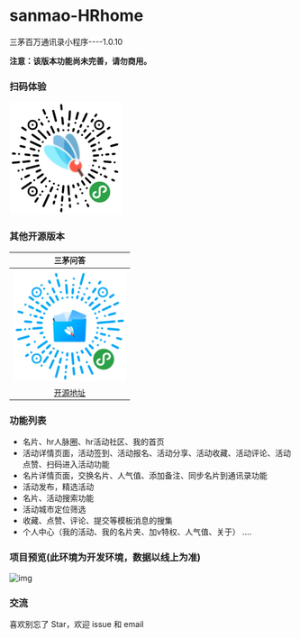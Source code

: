 # sanmao-HRhome
三茅百万通讯录小程序----1.0.10

**注意：该版本功能尚未完善，请勿商用。**

### 扫码体验

<img src="https://github.com/lithromantic-Fish/sanmao-wenda/blob/master/images/5.jpg" width="200px">

### 其他开源版本

| 三茅问答 |
| :------: |
| <img src="https://github.com/lithromantic-Fish/sanmao-wenda/blob/master/images/4.jpg" width="200px">
| [开源地址](https://github.com/lithromantic-Fish/sanmao-wenda)

### 功能列表
+ 名片、hr人脉圈、hr活动社区、我的首页
+ 活动详情页面，活动签到、活动报名、活动分享、活动收藏、活动评论、活动点赞、扫码进入活动功能
+ 名片详情页面，交换名片、人气值、添加备注、同步名片到通讯录功能
+ 活动发布，精选活动
+ 名片、活动搜索功能
+ 活动城市定位筛选
+ 收藏、点赞、评论、提交等模板消息的搜集
+ 个人中心（我的活动、我的名片夹、加v特权、人气值、关于）
....

### 项目预览(此环境为开发环境，数据以线上为准)
![img](https://github.com/lithromantic-Fish/sanmao-HRhome/blob/master/images/6.gif)



### 交流
喜欢别忘了 Star，欢迎 issue 和 email
